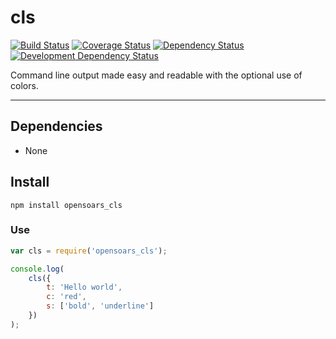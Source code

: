 cls
===

[![Build Status](https://img.shields.io/travis/opensoars/cls.svg?style=flat)](https://travis-ci.org/opensoars/cls)
[![Coverage Status](https://img.shields.io/coveralls/opensoars/cls.svg?style=flat)](https://coveralls.io/r/opensoars/cls)
[![Dependency Status](https://david-dm.org/opensoars/cls.svg?style=flat)](https://david-dm.org/opensoars/cls)
[![Development Dependency Status](https://david-dm.org/opensoars/cls/dev-status.svg?style=flat)](https://david-dm.org/opensoars/cls#info=devDependencies&view=table)



Command line output made easy and readable with the optional use of colors.

---


## Dependencies
* None


## Install
`npm install opensoars_cls`

### Use
```js
var cls = require('opensoars_cls');

console.log(
	cls({
		t: 'Hello world',
		c: 'red',
		s: ['bold', 'underline']
	})
);
```
